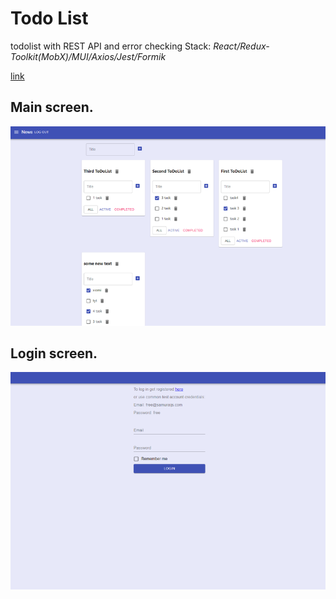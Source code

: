 # Todo List
todolist with REST API and error checking
Stack: *React/Redux-Toolkit(MobX)/MUI/Axios/Jest/Formik*

[link](https://lav0n.github.io/it-incubator-todolist/)

## Main screen. 

![](https://github.com/LaV0n/it-incubator-todolist/blob/main/assets/img/1.png)

## Login screen.

![](https://github.com/LaV0n/it-incubator-todolist/blob/main/assets/img/2.png)
